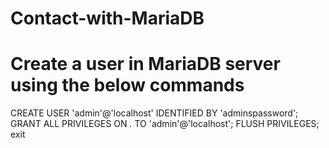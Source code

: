 # Contact-with-MariaDB

# Create a user in MariaDB server using the below commands

CREATE USER 'admin'@'localhost' IDENTIFIED BY 'adminspassword';
GRANT ALL PRIVILEGES ON *.* TO 'admin'@'localhost';
FLUSH PRIVILEGES;
exit
